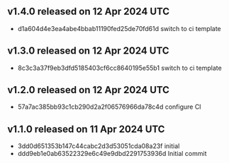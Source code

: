 ## v1.4.0 released on 12 Apr 2024 UTC
  * d1a604d4e3ea4abe4bbab11190fed25de70fd61d switch to ci template
## v1.3.0 released on 12 Apr 2024 UTC
  * 8c3c3a37f9eb3dfd5185403cf6cc8640195e55b1 switch to ci template
## v1.2.0 released on 12 Apr 2024 UTC
  * 57a7ac385bb93c1cb290d2a2f06576966da78c4d configure CI
## v1.1.0 released on 11 Apr 2024 UTC
  * 3dd0d651353b147c44cabc2d3d53051cda08a23f initial
  * ddd9eb1e0ab63522329e6c49e9dbd2291753936d Initial commit
